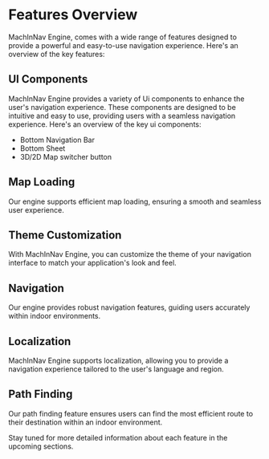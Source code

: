# Features Overview

MachInNav Engine, comes with a wide range of features designed to provide a powerful and easy-to-use navigation experience. Here's an overview of the key features:

## UI Components

MachInNav Engine provides a variety of Ui components to enhance the user's navigation experience.
These components are designed to be intuitive and easy to use, providing users with a seamless navigation experience. 
Here's an overview of the key ui components:

- Bottom Navigation Bar
- Bottom Sheet
- 3D/2D Map switcher button

## Map Loading

Our engine supports efficient map loading, ensuring a smooth and seamless user experience.

## Theme Customization

With MachInNav Engine, you can customize the theme of your navigation interface to match your application's look and feel.

## Navigation

Our engine provides robust navigation features, guiding users accurately within indoor environments.

## Localization

MachInNav Engine supports localization, allowing you to provide a navigation experience tailored to the user's language and region.

## Path Finding

Our path finding feature ensures users can find the most efficient route to their destination within an indoor environment.


Stay tuned for more detailed information about each feature in the upcoming sections.